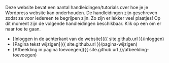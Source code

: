 Deze website bevat een aantal handleidingen/tutorials over hoe je je Wordpress website kan onderhouden. De handleidingen zijn geschreven zodat ze voor iedereen te begrijpen zijn. Zo zijn er lekker veel plaatjes! Op dit moment zijn de volgende handleidingen beschikbaar. Klik op een om er naar toe te gaan.

* [Inloggen in de achterkant van de website]({{ site.github.url }}/inloggen)
* [Pagina tekst wijzigen]({{ site.github.url }}/pagina-wijzigen)
* [Afbeelding in pagina toevoegen]({{ site.github.url }}/afbeelding-toevoegen)
